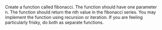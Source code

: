 
Create a function called fibonacci.
The function should have one parameter n.
The function should return the nth value in the fibonacci series.
You may implement the function using recursion or iteration.
If you are feeling particularly frisky, do both as separate functions.

